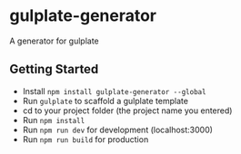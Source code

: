 # gulplate-generator
A generator for gulplate

## Getting Started
- Install ```npm install gulplate-generator --global```
- Run ```gulplate``` to scaffold a gulplate template
- cd to your project folder (the project name you entered)
- Run ```npm install```
- Run ```npm run dev``` for development (localhost:3000)
- Run ```npm run build``` for production
